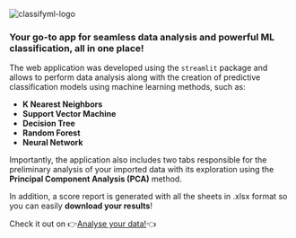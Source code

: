 ![classifyml-logo](https://github.com/user-attachments/assets/e5d8399d-e1d9-4011-bf75-924c9a62c343)

### Your go-to app for seamless data analysis and powerful ML classification, all in one place!

The web application was developed using the `streamlit` package and allows to perform data analysis along with the creation of predictive classification models using machine learning methods, such as:
- **K Nearest Neighbors**
- **Support Vector Machine**
- **Decision Tree**
- **Random Forest**
- **Neural Network**

Importantly, the application also includes two tabs responsible for the preliminary analysis of your imported data with its exploration using the **Principal Component Analysis (PCA)** method.

In addition, a score report is generated with all the sheets in .xlsx format so you can easily **download your results**!

Check it out on 👉[Analyse your data!](https://classify-ml.streamlit.app/)👈

